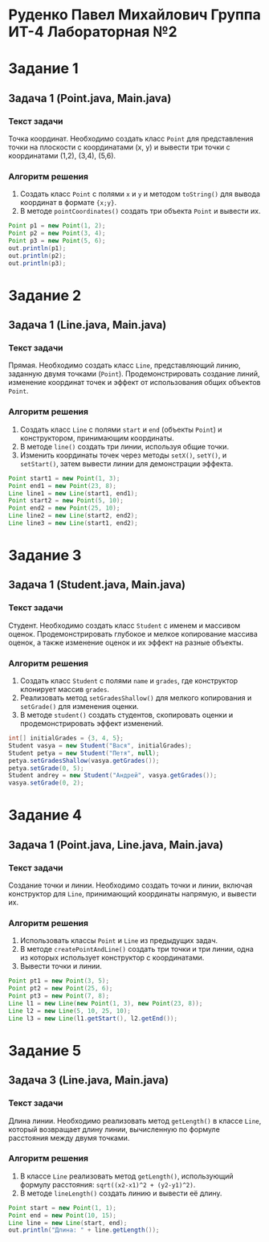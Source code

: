 # Руденко Павел Михайлович Группа ИТ-4 Лабораторная №2

# Задание 1
## Задача 1 (Point.java, Main.java)
### Текст задачи
Точка координат. Необходимо создать класс `Point` для представления точки на плоскости с координатами (x, y) и вывести три точки с координатами (1,2), (3,4), (5,6).

### Алгоритм решения
1. Создать класс `Point` с полями `x` и `y` и методом `toString()` для вывода координат в формате `{x;y}`.
2. В методе `pointCoordinates()` создать три объекта `Point` и вывести их.

```java
Point p1 = new Point(1, 2);
Point p2 = new Point(3, 4);
Point p3 = new Point(5, 6);
out.println(p1);
out.println(p2);
out.println(p3);
```

# Задание 2
## Задача 1 (Line.java, Main.java)
### Текст задачи
Прямая. Необходимо создать класс `Line`, представляющий линию, заданную двумя точками (`Point`). Продемонстрировать создание линий, изменение координат точек и эффект от использования общих объектов `Point`.

### Алгоритм решения
1. Создать класс `Line` с полями `start` и `end` (объекты `Point`) и конструктором, принимающим координаты.
2. В методе `line()` создать три линии, используя общие точки.
3. Изменить координаты точек через методы `setX()`, `setY()`, и `setStart()`, затем вывести линии для демонстрации эффекта.

```java
Point start1 = new Point(1, 3);
Point end1 = new Point(23, 8);
Line line1 = new Line(start1, end1);
Point start2 = new Point(5, 10);
Point end2 = new Point(25, 10);
Line line2 = new Line(start2, end2);
Line line3 = new Line(start1, end2);
```

# Задание 3
## Задача 1 (Student.java, Main.java)
### Текст задачи
Студент. Необходимо создать класс `Student` с именем и массивом оценок. Продемонстрировать глубокое и мелкое копирование массива оценок, а также изменение оценок и их эффект на разные объекты.

### Алгоритм решения
1. Создать класс `Student` с полями `name` и `grades`, где конструктор клонирует массив `grades`.
2. Реализовать метод `setGradesShallow()` для мелкого копирования и `setGrade()` для изменения оценки.
3. В методе `student()` создать студентов, скопировать оценки и продемонстрировать эффект изменений.

```java
int[] initialGrades = {3, 4, 5};
Student vasya = new Student("Вася", initialGrades);
Student petya = new Student("Петя", null);
petya.setGradesShallow(vasya.getGrades());
petya.setGrade(0, 5);
Student andrey = new Student("Андрей", vasya.getGrades());
vasya.setGrade(0, 2);
```

# Задание 4
## Задача 1 (Point.java, Line.java, Main.java)
### Текст задачи
Создание точки и линии. Необходимо создать точки и линии, включая конструктор для `Line`, принимающий координаты напрямую, и вывести их.

### Алгоритм решения
1. Использовать классы `Point` и `Line` из предыдущих задач.
2. В методе `createPointAndLine()` создать три точки и три линии, одна из которых использует конструктор с координатами.
3. Вывести точки и линии.

```java
Point pt1 = new Point(3, 5);
Point pt2 = new Point(25, 6);
Point pt3 = new Point(7, 8);
Line l1 = new Line(new Point(1, 3), new Point(23, 8));
Line l2 = new Line(5, 10, 25, 10);
Line l3 = new Line(l1.getStart(), l2.getEnd());
```

# Задание 5
## Задача 3 (Line.java, Main.java)
### Текст задачи
Длина линии. Необходимо реализовать метод `getLength()` в классе `Line`, который возвращает длину линии, вычисленную по формуле расстояния между двумя точками.

### Алгоритм решения
1. В классе `Line` реализовать метод `getLength()`, использующий формулу расстояния: `sqrt((x2-x1)^2 + (y2-y1)^2)`.
2. В методе `lineLength()` создать линию и вывести её длину.

```java
Point start = new Point(1, 1);
Point end = new Point(10, 15);
Line line = new Line(start, end);
out.println("Длина: " + line.getLength());
```